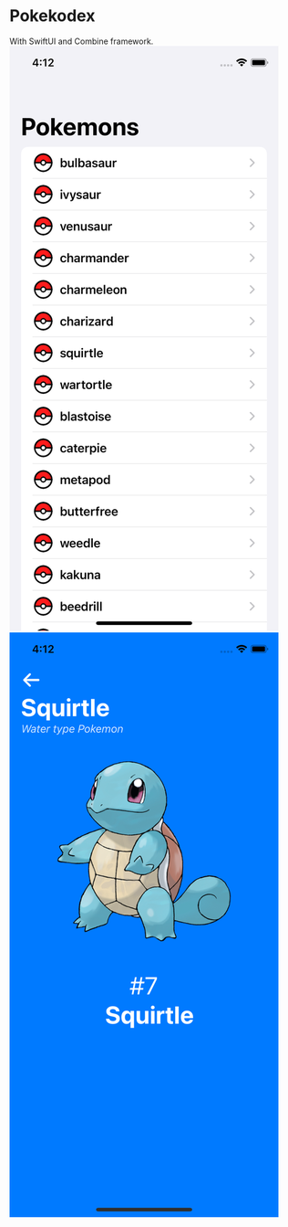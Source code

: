 # Pokekodex

With SwiftUI and Combine framework.
![Pokemon list](/images/home.png)
![Pokemon](/images/pokemon.png)
